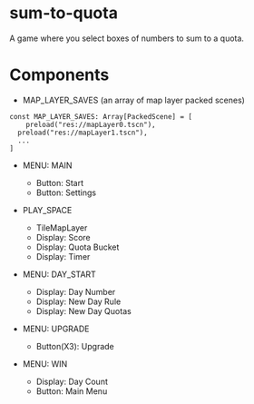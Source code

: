 # sum-to-quota  
A game where you select boxes of numbers to sum to a quota.  

# Components  

+ MAP_LAYER_SAVES (an array of map layer packed scenes)
```
const MAP_LAYER_SAVES: Array[PackedScene] = [
	preload("res://mapLayer0.tscn"),
  preload("res://mapLayer1.tscn"),
  ...
]
```

+ MENU: MAIN  
  - Button: Start  
  - Button: Settings  

+ PLAY_SPACE  
  - TileMapLayer  
  - Display: Score  
  - Display: Quota Bucket  
  - Display: Timer  

+ MENU: DAY_START  
  - Display: Day Number  
  - Display: New Day Rule  
  - Display: New Day Quotas  

+ MENU: UPGRADE  
  - Button(X3): Upgrade  

+ MENU: WIN  
  - Display: Day Count  
  - Button: Main Menu  
